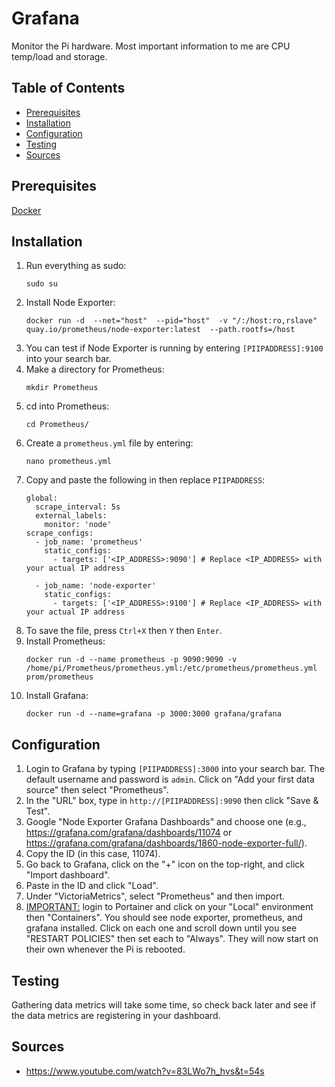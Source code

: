 # Grafana

Monitor the Pi hardware. Most important information to me are CPU temp/load and storage.

## Table of Contents

- [Prerequisites](#prerequisites)
- [Installation](#installation)
- [Configuration](#configuration)
- [Testing](#testing)
- [Sources](#sources)

## Prerequisites

[Docker](/Pi-Guide/Docker.md)

## Installation

1. Run everything as sudo:
   ```
   sudo su
   ```
2. Install Node Exporter:
   ```
   docker run -d  --net="host"  --pid="host"  -v "/:/host:ro,rslave"  quay.io/prometheus/node-exporter:latest  --path.rootfs=/host
   ```
3. You can test if Node Exporter is running by entering `[PIIPADDRESS]:9100` into your search bar.
4. Make a directory for Prometheus:
   ```
   mkdir Prometheus
   ```
5. cd into Prometheus:
   ```
   cd Prometheus/
   ```
6. Create a `prometheus.yml` file by entering:
   ```
   nano prometheus.yml
   ```
7. Copy and paste the following in then replace `PIIPADDRESS`:
   ```
   global:
     scrape_interval: 5s
     external_labels:
       monitor: 'node'
   scrape_configs:
     - job_name: 'prometheus'
       static_configs:
         - targets: ['<IP_ADDRESS>:9090'] # Replace <IP_ADDRESS> with your actual IP address
   
     - job_name: 'node-exporter'
       static_configs:
         - targets: ['<IP_ADDRESS>:9100'] # Replace <IP_ADDRESS> with your actual IP address
   ```
8. To save the file, press `Ctrl+X` then `Y` then `Enter`.
9. Install Prometheus:
   ```
   docker run -d --name prometheus -p 9090:9090 -v /home/pi/Prometheus/prometheus.yml:/etc/prometheus/prometheus.yml prom/prometheus
   ```
10. Install Grafana:
    ```
    docker run -d --name=grafana -p 3000:3000 grafana/grafana
    ```

## Configuration

1. Login to Grafana by typing `[PIIPADDRESS]:3000` into your search bar. The default username and password is `admin`. Click on "Add your first data source" then select "Prometheus".
2. In the "URL" box, type in `http://[PIIPADDRESS]:9090` then click "Save & Test".
3. Google "Node Exporter Grafana Dashboards" and choose one (e.g., https://grafana.com/grafana/dashboards/11074 or https://grafana.com/grafana/dashboards/1860-node-exporter-full/).
4. Copy the ID (in this case, 11074).
5. Go back to Grafana, click on the "+" icon on the top-right, and click "Import dashboard".
6. Paste in the ID and click "Load".
7. Under "VictoriaMetrics", select "Prometheus" and then import.
8. <ins>IMPORTANT:</ins> login to Portainer and click on your "Local" environment then "Containers". You should see node exporter, prometheus, and grafana installed. Click on each one and scroll down until you see "RESTART POLICIES" then set each to "Always". They will now start on their own whenever the Pi is rebooted.

## Testing

Gathering data metrics will take some time, so check back later and see if the data metrics are registering in your dashboard.

## Sources

- https://www.youtube.com/watch?v=83LWo7h_hvs&t=54s
